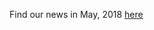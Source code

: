 Find our news in May, 2018 [here](https://drive.google.com/open?id=1foBHQJ5ueO4OT5JGsorM3xDqUlTKJ-2L)
